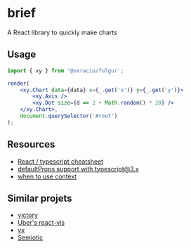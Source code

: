 # brief

A React library to quickly make charts

## Usage

```jsx
import { xy } from '@seracio/fulgur';

render(
    <xy.Chart data={data} x={_.get('x')} y={_.get('y')}>
        <xy.Axis />
        <xy.Dot size={d => 2 + Math.random() * 20} />
    </xy.Chart>,
    document.querySelector('#root')
);
```

## Resources

-   [React / typescript cheatsheet](https://github.com/sw-yx/react-typescript-cheatsheet)
-   [defaultProps support with typescript@3.x](https://blogs.msdn.microsoft.com/typescript/2018/07/30/announcing-typescript-3-0/#default-props-support)
-   [when to use context](https://reactjs.org/docs/context.html#when-to-use-context)

## Similar projets

-   [victory](https://github.com/FormidableLabs/victory)
-   [Uber's react-vis](https://github.com/uber/react-vis)
-   [vx](https://github.com/hshoff/vx)
-   [Semiotic](https://emeeks.github.io/semiotic/#/)
